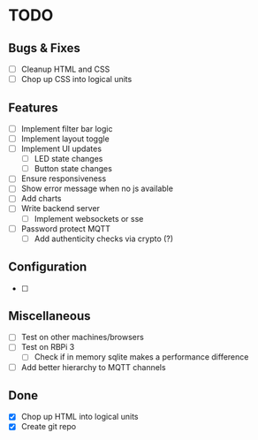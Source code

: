 # TODO

## Bugs & Fixes

- [ ] Cleanup HTML and CSS
- [ ] Chop up CSS into logical units

## Features

- [ ] Implement filter bar logic
- [ ] Implement layout toggle
- [ ] Implement UI updates
  - [ ] LED state changes
  - [ ] Button state changes
- [ ] Ensure responsiveness
- [ ] Show error message when no js available
- [ ] Add charts
- [ ] Write backend server
  - [ ] Implement websockets or sse
- [ ] Password protect MQTT
  - [ ] Add authenticity checks via crypto (?)

## Configuration

- [ ]

## Miscellaneous

- [ ] Test on other machines/browsers
- [ ] Test on RBPi 3
  - [ ] Check if in memory sqlite makes a performance difference
- [ ] Add better hierarchy to MQTT channels

## Done

- [x] Chop up HTML into logical units
- [x] Create git repo
